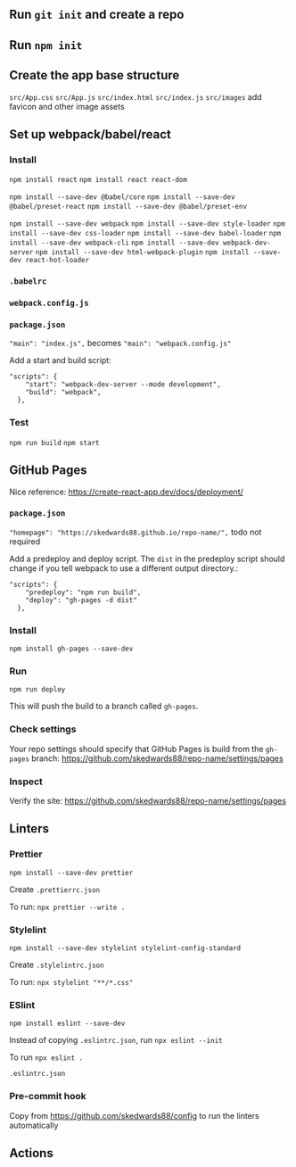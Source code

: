 ## Run `git init` and create a repo

## Run `npm init`

## Create the app base structure

`src/App.css`
`src/App.js`
`src/index.html`
`src/index.js`
`src/images` add favicon and other image assets

## Set up webpack/babel/react

### Install

`npm install react`
`npm install react react-dom`

`npm install --save-dev @babel/core`
`npm install --save-dev @babel/preset-react`
`npm install --save-dev @babel/preset-env`

`npm install --save-dev webpack`
`npm install --save-dev style-loader`
`npm install --save-dev css-loader`
`npm install --save-dev babel-loader`
`npm install --save-dev webpack-cli`
`npm install --save-dev webpack-dev-server`
`npm install --save-dev html-webpack-plugin`
`npm install --save-dev react-hot-loader`

### `.babelrc`

### `webpack.config.js`

### `package.json`

`"main": "index.js",` becomes `"main": "webpack.config.js"`

Add a start and build script:

```
"scripts": {
    "start": "webpack-dev-server --mode development",
    "build": "webpack",
  },
```

### Test

`npm run build`
`npm start`

## GitHub Pages

Nice reference: https://create-react-app.dev/docs/deployment/

### `package.json`

`"homepage": "https://skedwards88.github.io/repo-name/",` todo not required

Add a predeploy and deploy script. The `dist` in the predeploy script should change if you tell webpack to use a different output directory.:

```
"scripts": {
    "predeploy": "npm run build",
    "deploy": "gh-pages -d dist"
  },
```

### Install

`npm install gh-pages --save-dev`

### Run

`npm run deploy`

This will push the build to a branch called `gh-pages`.

### Check settings

Your repo settings should specify that GitHub Pages is build from the `gh-pages` branch: https://github.com/skedwards88/repo-name/settings/pages

### Inspect

Verify the site: https://github.com/skedwards88/repo-name/settings/pages

## Linters

### Prettier

`npm install --save-dev prettier`

Create `.prettierrc.json`

To run: `npx prettier --write .`

### Stylelint

`npm install --save-dev stylelint stylelint-config-standard`

Create `.stylelintrc.json`

To run: `npx stylelint "**/*.css"`

### ESlint

`npm install eslint --save-dev`

Instead of copying `.eslintrc.json`, run `npx eslint --init`

To run `npx eslint .`

`.eslintrc.json`

### Pre-commit hook

Copy from https://github.com/skedwards88/config to run the linters automatically

## Actions
